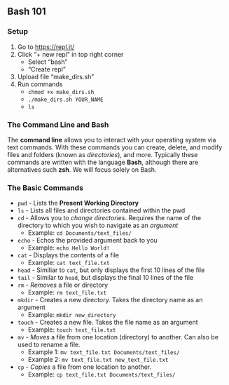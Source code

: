 ## Bash 101

### Setup

1. Go to https://repl.it/
2. Click “+ new repl” in top right corner
	* Select “bash”
	* “Create repl”
3. Upload file “make_dirs.sh”
4. Run commands 
	* `chmod +x make_dirs.sh`
	* `./make_dirs.sh YOUR_NAME`
	* `ls`

### The Command Line and Bash

The **command line** allows you to interact with your operating system via text commands. With these commands you can create, delete, and modify files and folders (known as *directories*), and more. Typically these commands are written with the language **Bash**, although there are alternatives such **zsh**. We will focus solely on Bash. 

### The Basic Commands
* `pwd` - Lists the **Present Working Directory**
* `ls` - Lists all files and directories contained within the pwd
* `cd` - Allows you to *change directories*. Requires the name of the directory to which you wish to navigate as an *argument*
	* Example: `cd Documents/text_files/`
* `echo` - Echos the provided argument back to you
	* Example: `echo Hello World!`
* `cat` - Displays the contents of a file
	* Example: `cat text_file.txt`
* `head` - Similiar to `cat`, but only displays the first 10 lines of the file
* `tail` - Similar to `head`, but displays the final 10 lines of the file
* `rm` - *Removes* a file or directory
	* Example: `rm text_file.txt`
* `mkdir` - Creates a new directory. Takes the directory name as an argument
	* Example: `mkdir new_directory`
* `touch` - Creates a new file. Takes the file name as an argument
	* Example: `touch text_file.txt`
* `mv` - *Moves*  a file from one location (directory) to another. Can also be used to rename a file.
	* Example 1: `mv text_file.txt Documents/text_files/`
	* Example 2: `mv text_file.txt new_text_file.txt`
* `cp` - *Copies* a file from one location to another. 
	* Example: `cp text_file.txt Documents/text_files/`